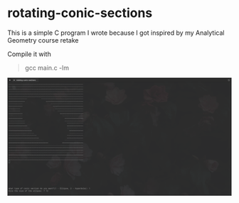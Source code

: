 # rotating-conic-sections
This is a simple C program I wrote because I got inspired by my Analytical Geometry course retake 

Compile it with
> gcc main.c -lm

![](/images/screenshot.png "screenshot")
